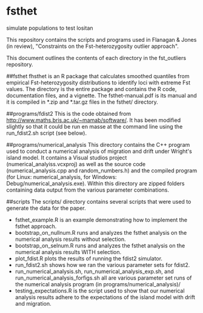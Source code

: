 # fsthet
simulate populations to test lositan

This repository contains the scripts and programs used in Flanagan & Jones (in review), "Constraints on the Fst-heterozygosity outlier approach".

This document outlines the contents of each directory in the fst_outliers repository.

##fsthet
fhsthet is an R package that calculates smoothed quantiles from empirical Fst-heterozygosity distributions to identify loci with extreme Fst values. The directory is the entire package and contains the R code, documentation files, and a vignette. The fsthet-manual.pdf is its manual and it is compiled in *.zip and *.tar.gz files in the fsthet/ directory.

##programs/fdist2
This is the code obtained from http://www.maths.bris.ac.uk/~mamab/software/. It has been modified slightly so that it could be run en masse at the command line using the run_fdist2.sh script (see below).

##programs/numerical_analysis
This directory contains the C++ program used to conduct a numerical analysis of migration and drift under Wright's island model. It contains a Visual studios project (numerical_analyiss.vcxproj) as well as the source code (numerical_analysis.cpp and random_numbers.h) and the compiled program (for Linux: numerical_analysis, for Windows: Debug/numerical_analysis.exe).
Within this directory are zipped folders containing data output from the various parameter combinations.

##scripts
The scripts/ directory contains several scripts that were used to generate the data for the paper. 
- fsthet_example.R is an example demonstrating how to implement the fsthet approach.
- bootstrap_on_nullnum.R runs and analyzes the fsthet analysis on the numerical analysis results without selection.
- bootstrap_on_selnum.R runs and analyzes the fsthet analysis on the numerical analysis results WITH selection.
- plot_fdist.R plots the results of running the fdist2 simulator.
- run_fdist2.sh shows how we ran the various parameter sets for fdist2.
- run_numerical_analysis.sh, run_numerical_analysis_exp.sh, and run_numerical_analysis_forfigs.sh all are various parameter set runs of the numerical analysis program (in programs/numerical_analysis)/
- testing_expectations.R is the script used to show that our numerical analysis results adhere to the expectations of the island model with drift and migration.

